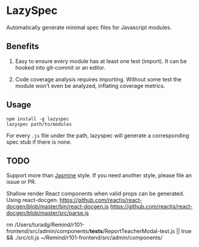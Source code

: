 # LazySpec

Automatically generate minimal spec files for Javascript modules.

## Benefits

1. Easy to ensure every module has at least one test (import). It can be hooked into git-commit or an editor.

2. Code coverage analysis requires importing. Without some test the module won't even be analyzed, inflating coverage metrics.


## Usage

```
npm install -g lazyspec
lazyspec path/to/modules
```

For every `.js` file under the path, lazyspec will generate a corresponding spec stub if there is none.

## TODO

Support more than [Jasmine](http://jasmine.github.io/) style. If you need another style, please file an issue or PR.

Shallow render React components when valid props can be generated. Using react-docgen.
https://github.com/reactjs/react-docgen/blob/master/bin/react-docgen.js
https://github.com/reactjs/react-docgen/blob/master/src/parse.js

rm /Users/turadg/Remind/r101-frontend/src/admin/components/__tests__/ReportTeacherModal-test.js || true && ./src/cli.js ~/Remind/r101-frontend/src/admin/components/
